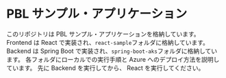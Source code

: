 # PBL サンプル・アプリケーション

このリポジトリは PBL サンプル・アプリケーションを格納しています。
Frontend は React で実装され、`react-sample`フォルダに格納しています。
Backend は Spring Boot で実装され、`spring-boot-aks`フォルダに格納しています。
各フォルダにローカルでの実行手順と Azure へのデプロイ方法を説明しています。
先に Backend を実行してから、 React を実行してください。
